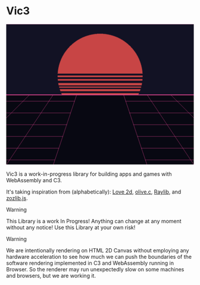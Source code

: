 # Vic3

![showcase](https://github.com/k00lagin/vi.c3/blob/main/assets/showcase.png?raw=true)

Vic3 is a work-in-progress library for building apps and games with WebAssembly and C3.

It's taking inspiration from (alphabetically): [Love 2d](https://love2d.org/), [olive.c](https://github.com/tsoding/olive.c), [Raylib](https://www.raylib.com/), and [zozlib.js](https://github.com/tsoding/zozlib.js).

> [!WARNING]
> This Library is a work In Progress! Anything can change at any moment without any notice! Use this Library at your own risk!

> [!WARNING]
> We are intentionally rendering on HTML 2D Canvas without employing any hardware acceleration to see how much we can push the boundaries of the software rendering implemented in C3 and WebAssembly running in Browser. So the renderer may run unexpectedly slow on some machines and browsers, but we are working it.
